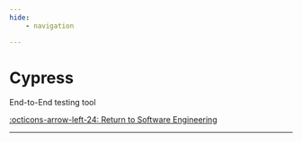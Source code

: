 ```yaml
---
hide:
    - navigation

---
```


# Cypress

End-to-End testing tool

[:octicons-arrow-left-24: Return to Software Engineering](/Knowledge-Notebook/Software-Engineering/)

---

